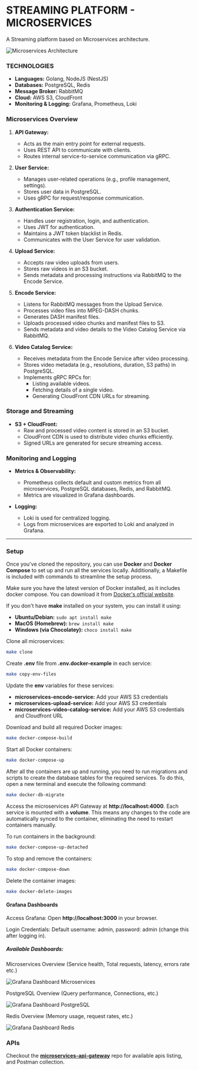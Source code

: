 # STREAMING PLATFORM - MICROSERVICES

A Streaming platform based on Microservices architecture.

![Microservices Architecture](./assets/microservices-architecture.png)

### TECHNOLOGIES

- **Languages:** Golang, NodeJS (NestJS)
- **Databases:** PostgreSQL, Redis
- **Message Broker:** RabbitMQ
- **Cloud:** AWS S3, CloudFront
- **Monitoring & Logging:** Grafana, Prometheus, Loki

### **Microservices Overview**

1. **API Gateway:**

   - Acts as the main entry point for external requests.
   - Uses REST API to communicate with clients.
   - Routes internal service-to-service communication via gRPC.

2. **User Service:**

   - Manages user-related operations (e.g., profile management, settings).
   - Stores user data in PostgreSQL.
   - Uses gRPC for request/response communication.

3. **Authentication Service:**

   - Handles user registration, login, and authentication.
   - Uses JWT for authentication.
   - Maintains a JWT token blacklist in Redis.
   - Communicates with the User Service for user validation.

4. **Upload Service:**

   - Accepts raw video uploads from users.
   - Stores raw videos in an S3 bucket.
   - Sends metadata and processing instructions via RabbitMQ to the Encode Service.

5. **Encode Service:**

   - Listens for RabbitMQ messages from the Upload Service.
   - Processes video files into MPEG-DASH chunks.
   - Generates DASH manifest files.
   - Uploads processed video chunks and manifest files to S3.
   - Sends metadata and video details to the Video Catalog Service via RabbitMQ.

6. **Video Catalog Service:**

   - Receives metadata from the Encode Service after video processing.
   - Stores video metadata (e.g., resolutions, duration, S3 paths) in PostgreSQL.
   - Implements gRPC RPCs for:
     - Listing available videos.
     - Fetching details of a single video.
     - Generating CloudFront CDN URLs for streaming.

### **Storage and Streaming**

- **S3 + CloudFront:**
  - Raw and processed video content is stored in an S3 bucket.
  - CloudFront CDN is used to distribute video chunks efficiently.
  - Signed URLs are generated for secure streaming access.

### **Monitoring and Logging**

- **Metrics & Observability:**

  - Prometheus collects default and custom metrics from all microservices, PostgreSQL databases, Redis, and RabbitMQ.
  - Metrics are visualized in Grafana dashboards.

- **Logging:**

  - Loki is used for centralized logging.
  - Logs from microservices are exported to Loki and analyzed in Grafana.

---

### Setup

Once you've cloned the repository, you can use **Docker** and **Docker Compose** to set up and run all the services locally. Additionally, a Makefile is included with commands to streamline the setup process.

Make sure you have the latest version of Docker installed, as it includes docker compose. You can download it from [Docker's official website](https://docs.docker.com/engine/install/).

If you don't have **make** installed on your system, you can install it using:

- **Ubuntu/Debian:** `sudo apt install make`
- **MacOS (Homebrew):** `brew install make`
- **Windows (via Chocolatey):** `choco install make`

Clone all microservices:

```bash
make clone
```

Create **.env** file from **.env.docker-example** in each service:

```bash
make copy-env-files
```

Update the **env** variables for these services:

- **microservices-encode-service:** Add your AWS S3 credentials
- **microservices-upload-service:** Add your AWS S3 credentials
- **microservices-video-catalog-service:** Add your AWS S3 credentials and Cloudfront URL

Download and build all required Docker images:

```bash
make docker-compose-build
```

Start all Docker containers:

```bash
make docker-compose-up
```

After all the containers are up and running, you need to run migrations and scripts to create the database tables for the required services. To do this, open a new terminal and execute the following command:

```bash
make docker-db-migrate
```

Access the microservices API Gateway at **http://localhost:4000**. Each service is mounted with a **volume**. This means any changes to the code are automatically synced to the container, eliminating the need to restart containers manually.

To run containers in the background:

```bash
make docker-compose-up-detached
```

To stop and remove the containers:

```bash
make docker-compose-down
```

Delete the container images:

```bash
make docker-delete-images
```

#### Grafana Dashboards

Access Grafana: Open **http://localhost:3000** in your browser.

Login Credentials: Default username: admin, password: admin (change this after logging in).

##### Available Dashboards:

Microservices Overview (Service health, Total requests, latency, errors rate etc.)

![Grafana Dashboard Microservices](./assets/grafana-dashboard-microservices.png)

PostgreSQL Overview (Query performance, Connections, etc.)

![Grafana Dashboard PostgreSQL](./assets/grafana-dashboard-postgresql.png)

Redis Overview (Memory usage, request rates, etc.)

![Grafana Dashboard Redis](./assets/grafana-dashboard-redis.png)

### APIs

Checkout the [**microservices-api-gateway**](https://github.com/SagarMaheshwary/microservices-api-gateway) repo for available apis listing, and Postman collection.
